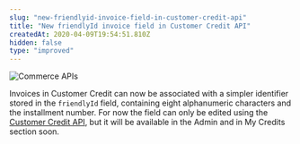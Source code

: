 ```yaml
---
slug: "new-friendlyid-invoice-field-in-customer-credit-api"
title: "New friendlyId invoice field in Customer Credit API"
createdAt: 2020-04-09T19:54:51.810Z
hidden: false
type: "improved"
---
```


![Commerce APIs](https://img.shields.io/badge/-Commerce%20APIs-brightgreen)

Invoices in Customer Credit can now be associated with a simpler identifier stored in the `friendlyId` field, containing eight alphanumeric characters and the installment number. For now the field can only be edited using the [Customer Credit API](https://developers.vtex.com/reference/customer-credit-api-overview), but it will be available in the Admin and in My Credits section soon.